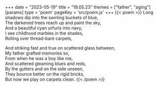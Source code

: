 +++
date = "2023-05-19"
title = "19.05.23"
themes = ["father", "aging"]
[params]
  type = 'poem'
  pageKey = 'src/poem.js'
+++
{{< poem >}}
Long shadows dip into the swirling buckets of blue,  
The darkened trees reach up and paint the sky,  
And a beautiful cyan urfurls into navy,  
I see childhood marbles in the shades,  
Rolling over thread-bare carpets,  
  
And striking fast and true on scattered glass between,  
My father grafted memories so,  
From when he was a boy like me,  
And scattered gleaming blues and reds,  
By the gutters and on the side unseen,  
They bounce better on the rigid bricks,  
But now we play on carpets clean.
{{< /poem >}}